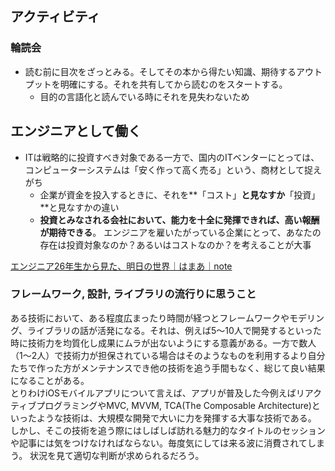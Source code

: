 ## アクティビティ

### 輪読会

* 読む前に目次をざっとみる。そしてその本から得たい知識、期待するアウトプットを明確にする。それを共有してから読むのをスタートする。
  * 目的の言語化と読んでいる時にそれを見失わないため

## エンジニアとして働く

* ITは戦略的に投資すべき対象である一方で、国内のITベンターにとっては、コンピューターシステムは「安く作って高く売る」という、商材として捉えがち
  * 企業が資金を投入するときに、それを**「コスト」**と見なすか**「投資」**と見なすかの違い
  * **投資とみなされる会社において、能力を十全に発揮できれば、高い報酬が期待できる**。
    エンジニアを雇いたがっている企業にとって、あなたの存在は投資対象なのか？あるいはコストなのか？を考えることが大事

[エンジニア26年生から見た、明日の世界｜はまあ｜note](https://note.com/motekawa/n/ne3f74b333241)

### フレームワーク, 設計, ライブラリの流行りに思うこと  

ある技術において、ある程度広まったり時間が経つとフレームワークやモデリング、ライブラリの話が活発になる。それは、例えば5〜10人で開発するといった時に技術力を均質化し成果にムラが出ないようにする意義がある。一方で数人（1〜2人）で技術力が担保されている場合はそのようなものを利用するより自分たちで作った方がメンテナンスでき他の技術を追う手間もなく、総じて良い結果になることがある。  
とりわけiOSモバイルアプリについて言えば、アプリが普及した今例えばリアクティブプログラミングやMVC, MVVM, TCA(The Composable Architecture)といったような技術は、大規模な開発で大いに力を発揮する大事な技術である。  
しかし、そこの技術を追う際にはしばしば訪れる魅力的なタイトルのセッションや記事には気をつけなければならない。毎度気にしては来る波に消費されてしまう。
状況を見て適切な判断が求められるだろう。
